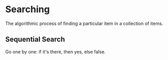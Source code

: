 # Searching
The algorithmic process of finding a particular item in a collection of items.
## Sequential Search
Go one by one: if it's there, then yes, else false.
